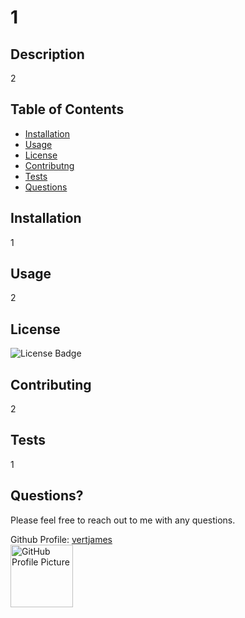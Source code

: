 
  # 1

  ## Description
  2

  ## Table of Contents
  * [Installation](#installation)
  * [Usage](#usage)
  * [License](#license)
  * [Contributng](#contributing)
  * [Tests](#tests)
  * [Questions](#questions)
  
  <a name="installation"></a>
  ## Installation
  1
  
  <a name="usage"></a>
  ## Usage
  2

  <a name="license"></a>
  ## License
  <img src='https://img.shields.io/badge/License-GNU AGPLv3-blue' alt='License Badge'>
      
  <a name="contributing"></a>
  ## Contributing
  2

  <a name="tests"></a>
  ## Tests
  1

  <a name="questions"></a>
  ## Questions?
  Please feel free to reach out to me with any questions.
   
  Github Profile: <a href='https://github.com/vertjames'>vertjames</a></br>
  <img src='https://avatars1.githubusercontent.com/u/61360856?v=4' height='100px' alt='GitHub Profile Picture'>
